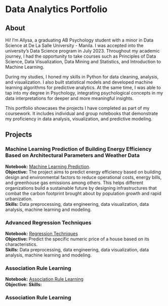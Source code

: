 # Data Analytics Portfolio
## About 
Hi! I’m Allysa, a graduating AB Psychology student with a minor in Data Science at De La Salle University - Manila. I was accepted into the university’s Data Science program in July 2023. Throughout my academic journey, I had the opportunity to take courses such as Principles of Data Science, Data Visualization, Data Mining and Statistics, and Introduction to Machine Learning.

During my studies, I honed my skills in Python for data cleaning, analysis, and visualization. I also built statistical models and developed machine learning algorithms for predictive analytics. At the same time, I was able to tap into my degree in Psychology, integrating psychological concepts in my data interpretations for deeper and more meaningful insights.<br/>

This portfolio showcases the projects I have completed as part of my coursework. It includes individual and group notebooks that demonstrate my proficiency in data analysis, visualization, and predictive modeling.<br/>

## Projects 
### Machine Learning Prediction of Building Energy Efficiency Based on Architectural Parameters and Weather Data
**Notebook:** [Machine Learning Prediction](Machine_Learning_Prediction_of_Building_Energy_Efficiency_Based_on_Architectural_Parameters_and_Weather_Data.ipynb).<br/>
**Objective:** The project aims to predict energy efficiency based on building design and environmental factors to reduce operational costs, energy bills, and greenhouse gas emissions among others. This helps different organizations build a sustainable future by designing infrastructures that combat the carbon footprint brought about by population growth and rapid urbanization.<br/>
**Skills:** Data preprocessing, data engineering, data visualization, data analysis, machine learning and modeling. 

### Advanced Regression Techniques 
**Notebook:** [Regression Techniques](Advanced_Regression_Techniques.ipynb)<br/>
**Objective:** Predict the specific numeric price of a house based on its characteristics.<br/>
**Skills:** Data preprocessing, data engineering, data visualization, data analysis, machine learning and modeling.<br/>

### Association Rule Learning 
**Notebook:** [Association Rule Learning]()<br/>
**Objective:** 
**Skills:** 

### Association Rule Learning

